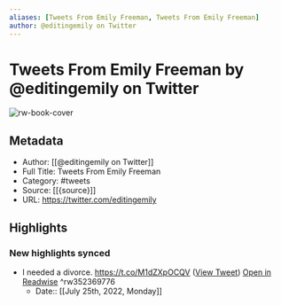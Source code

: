 ```yaml
---
aliases: [Tweets From Emily Freeman, Tweets From Emily Freeman]
author: @editingemily on Twitter
---
```

# Tweets From Emily Freeman by @editingemily on Twitter

![rw-book-cover](https://pbs.twimg.com/profile_images/1435023239126781953/YJth58YJ.jpg)

## Metadata
- Author: [[@editingemily on Twitter]]
- Full Title: Tweets From Emily Freeman
- Category: #tweets
- Source: [[{source}]]
- URL: https://twitter.com/editingemily

## Highlights
### New highlights synced
- I needed a divorce. https://t.co/M1dZXpOCQV ([View Tweet](https://twitter.com/editingemily/status/1278122213552451584)) [Open in Readwise](https://readwise.io/open/352369776) ^rw352369776
    - Date:: [[July 25th, 2022, Monday]]
